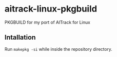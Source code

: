 # aitrack-linux-pkgbuild
PKGBUILD for my port of AITrack for Linux

## Intallation
Run `makepkg -si` while inside the repository directory.
